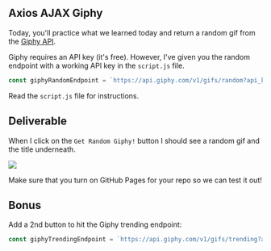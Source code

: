 ## Axios AJAX Giphy

Today, you'll practice what we learned today and return a random gif from the [Giphy API](https://developers.giphy.com/explorer).

Giphy requires an API key (it's free). However, I've given you the random endpoint with a working API key in the `script.js` file.

```js
const giphyRandomEndpoint = `https://api.giphy.com/v1/gifs/random?api_key=2041494ca782403cb6055682a7943c75&tag=&rating=G`
```

Read the `script.js` file for instructions. 

## Deliverable

When I click on the `Get Random Giphy!` button I should see a random gif and the title underneath.

  ![](https://i.imgur.com/aEz23N7.png)

Make sure that you turn on GitHub Pages for your repo so we can test it out!

## Bonus

Add a 2nd button to hit the Giphy trending endpoint:

```js
const giphyTrendingEndpoint = `https://api.giphy.com/v1/gifs/trending?api_key=2041494ca782403cb6055682a7943c75&tag=&rating=G`
```

